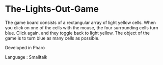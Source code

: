# The-Lights-Out-Game
The game board consists of a rectangular array of light yellow cells. When you click on one of the cells with the mouse, the four surrounding cells turn blue. Click again, and they toggle back to light yellow. The object of the game is to turn blue as many cells as possible. 

Developed in Pharo


Language : Smalltalk
